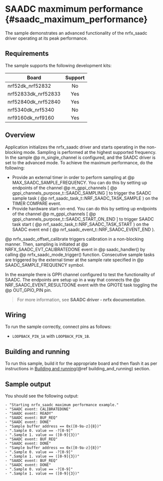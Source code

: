 # SAADC maxmimum performance {#saadc_maximum_performance}

The sample demonstrates an advanced functionality of the nrfx_saadc driver operating at its peak performance.

## Requirements

The sample supports the following development kits:

| **Board**           | **Support** |
|---------------------|:-----------:|
| nrf52dk_nrf52832    |      No     |
| nrf52833dk_nrf52833 |     Yes     |
| nrf52840dk_nrf52840 |     Yes     |
| nrf5340dk_nrf5340   |     No      |
| nrf9160dk_nrf9160   |     Yes     |

## Overview

Application initializes the nrfx_saadc driver and starts operating in the non-blocking mode.
Sampling is performed at the highest supported frequency.
In the sample @p m_single_channel is configured, and the SAADC driver is set to the advanced mode.
To achieve the maximum performance, do the following:
- Provide an external timer in order to perform sampling at @p MAX_SAADC_SAMPLE_FREQUENCY.
  You can do this by setting up endpoints of the channel @p m_gppi_channels [ @p gppi_channels_purpose_t::SAADC_SAMPLING ] to trigger the SAADC sample task ( @p nrf_saadc_task_t::NRF_SAADC_TASK_SAMPLE ) on the TIMER COMPARE event.
- Provide hardware start-on-end.
  You can do this by setting up endpoints of the channel @p m_gppi_channels [ @p gppi_channels_purpose_t::SAADC_START_ON_END ] to trigger SAADC task start ( @p nrf_saadc_task_t::NRF_SAADC_TASK_START ) on the SAADC event end ( @p nrf_saadc_event_t::NRF_SAADC_EVENT_END ).

@p nrfx_saadc_offset_calibrate triggers calibration in a non-blocking manner.
Then, sampling is initiated at @p NRFX_SAADC_EVT_CALIBRATEDONE event in @p saadc_handler() by calling @p nrfx_saadc_mode_trigger() function.
Consecutive sample tasks are triggered by the external timer at the sample rate specified in @p SAADC_SAMPLE_FREQUENCY symbol.

In the example there is GPPI channel configured to test the functionality of SAADC.
The endpoints are setup up in a way that connects the @p NRF_SAADC_EVENT_RESULTDONE event with the GPIOTE task toggling the @p OUT_GPIO_PIN pin.

> For more information, see **SAADC driver - nrfx documentation**.

## Wiring

To run the sample correctly, connect pins as follows:
* `LOOPBACK_PIN_1A` with `LOOPBACK_PIN_1B`.

## Building and running

To run this sample, build it for the appropriate board and then flash it as per instructions in [Building and running](@ref building_and_running) section.
## Sample output

You should see the following output:

```
- "Starting nrfx_saadc maximum performance example."
- "SAADC event: CALIBRATEDONE"
- "SAADC event: READY"
- "SAADC event: BUF_REQ"
- "SAADC event: DONE"
- "Sample buffer address == 0x([0-9a-z]{8})"
- ".Sample 0. value == -?[0-9]"
- ".Sample 1. value == ([0-9]{3})"
- "SAADC event: BUF_REQ"
- "SAADC event: DONE"
- "Sample buffer address == 0x([0-9a-z]{8})"
- ".Sample 0. value == -?[0-9]"
- ".Sample 1. value == ([0-9]{3})"
- "SAADC event: BUF_REQ"
- "SAADC event: DONE"
- ".Sample 0. value == -?[0-9]"
- ".Sample 1. value == ([0-9]{3})"
```
[//]: #
[Building and running]: <../../../README.md#building-and-running>
